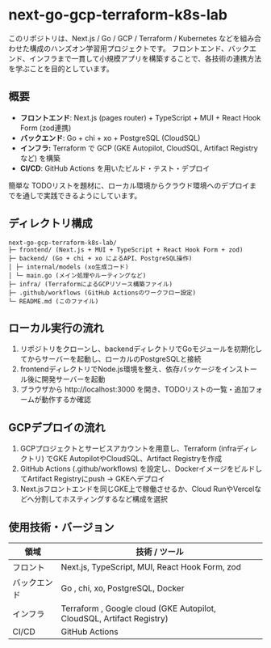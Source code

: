 # next-go-gcp-terraform-k8s-lab

このリポジトリは、Next.js / Go / GCP / Terraform / Kubernetes などを組み合わせた構成のハンズオン学習用プロジェクトです。
フロントエンド、バックエンド、インフラまで一貫して小規模アプリを構築することで、各技術の連携方法を学ぶことを目的としています。

## 概要

- **フロントエンド**: Next.js (pages router) + TypeScript + MUI + React Hook Form (zod連携)
- **バックエンド**: Go + chi + xo + PostgreSQL (CloudSQL)
- **インフラ:** Terraform で GCP (GKE Autopilot, CloudSQL, Artifact Registry など) を構築
- **CI/CD**: GitHub Actions を用いたビルド・テスト・デプロイ

簡単な TODOリストを題材に、ローカル環境からクラウド環境へのデプロイまでを通しで実践できるようにしています。

## ディレクトリ構成
```text
next-go-gcp-terraform-k8s-lab/
├─ frontend/ (Next.js + MUI + TypeScript + React Hook Form + zod)
├─ backend/ (Go + chi + xo によるAPI、PostgreSQL操作)
│ ├─ internal/models (xo生成コード)
│ └─ main.go (メイン処理やルーティングなど)
├─ infra/ (TerraformによるGCPリソース構築ファイル)
├─ .github/workflows (GitHub Actionsのワークフロー設定)
└─ README.md (このファイル)
```

## ローカル実行の流れ
1. リポジトリをクローンし、backendディレクトリでGoモジュールを初期化してからサーバーを起動し、ローカルのPostgreSQLと接続
2. frontendディレクトリでNode.js環境を整え、依存パッケージをインストール後に開発サーバーを起動
3. ブラウザから http://localhost:3000 を開き、TODOリストの一覧・追加フォームが動作するか確認

## GCPデプロイの流れ
1. GCPプロジェクトとサービスアカウントを用意し、Terraform (infraディレクトリ) でGKE AutopilotやCloudSQL、Artifact Registryを作成
2. GitHub Actions (.github/workflows) を設定し、DockerイメージをビルドしてArtifact Registryにpush → GKEへデプロイ
3. Next.jsフロントエンドを同じGKE上で稼働させるか、Cloud RunやVercelなどへ分割してホスティングするなど構成を選択

## 使用技術・バージョン
| 領域 | 技術 / ツール |
|------------|-------------------------------------------------------------------------------|
| フロント   | Next.js, TypeScript, MUI, React Hook Form, zod  |
| バックエンド| Go , chi, xo, PostgreSQL, Docker |
| インフラ   | Terraform , Google cloud (GKE Autopilot, CloudSQL, Artifact Registry) |
| CI/CD  | GitHub Actions |
